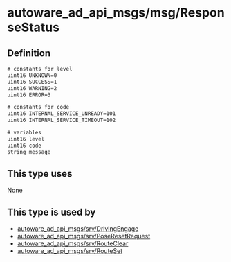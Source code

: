 # autoware_ad_api_msgs/msg/ResponseStatus

## Definition

```txt
# constants for level
uint16 UNKNOWN=0
uint16 SUCCESS=1
uint16 WARNING=2
uint16 ERROR=3

# constants for code
uint16 INTERNAL_SERVICE_UNREADY=101
uint16 INTERNAL_SERVICE_TIMEOUT=102

# variables
uint16 level
uint16 code
string message
```

## This type uses

None

## This type is used by

- [autoware_ad_api_msgs/srv/DrivingEngage](../../autoware_ad_api_msgs/srv/driving_engage.md)
- [autoware_ad_api_msgs/srv/PoseResetRequest](../../autoware_ad_api_msgs/srv/pose_reset_request.md)
- [autoware_ad_api_msgs/srv/RouteClear](../../autoware_ad_api_msgs/srv/route_clear.md)
- [autoware_ad_api_msgs/srv/RouteSet](../../autoware_ad_api_msgs/srv/route_set.md)
